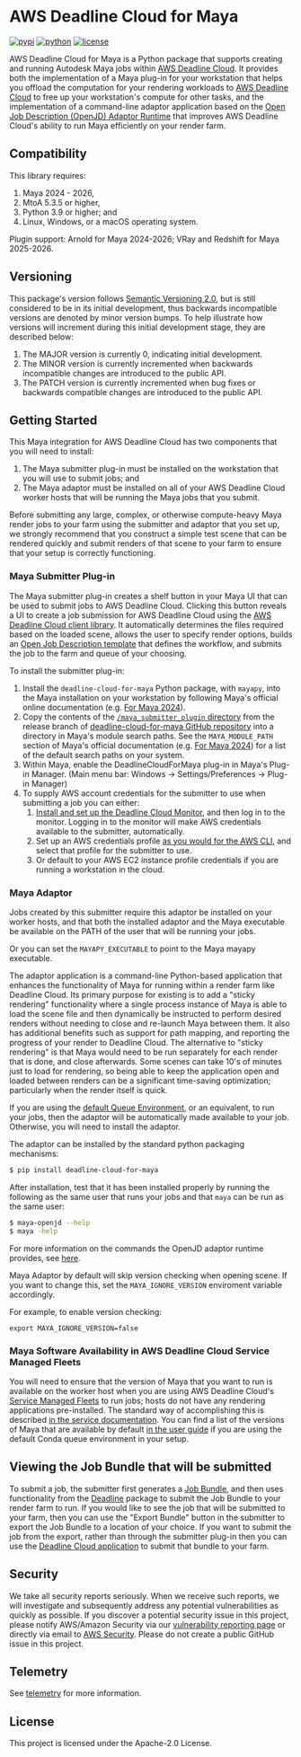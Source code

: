 # AWS Deadline Cloud for Maya

[![pypi](https://img.shields.io/pypi/v/deadline-cloud-for-maya.svg?style=flat)](https://pypi.python.org/pypi/deadline-cloud-for-maya)
[![python](https://img.shields.io/pypi/pyversions/deadline-cloud-for-maya.svg?style=flat)](https://pypi.python.org/pypi/deadline-cloud-for-maya)
[![license](https://img.shields.io/pypi/l/deadline-cloud-for-maya.svg?style=flat)](https://github.com/aws-deadline/deadline-cloud-for-maya/blob/mainline/LICENSE)

AWS Deadline Cloud for Maya is a Python package that supports creating and running Autodesk Maya jobs within [AWS Deadline Cloud][deadline-cloud].
It provides both the implementation of a Maya plug-in for your workstation that helps you offload the computation for your rendering workloads
to [AWS Deadline Cloud][deadline-cloud] to free up your workstation's compute for other tasks, and the implementation of a command-line
adaptor application based on the [Open Job Description (OpenJD) Adaptor Runtime][openjd-adaptor-runtime] that improves AWS Deadline Cloud's
ability to run Maya efficiently on your render farm.

[deadline-cloud]: https://docs.aws.amazon.com/deadline-cloud/latest/userguide/what-is-deadline-cloud.html
[deadline-cloud-client]: https://github.com/aws-deadline/deadline-cloud
[openjd]: https://github.com/OpenJobDescription/openjd-specifications/wiki
[openjd-adaptor-runtime]: https://github.com/OpenJobDescription/openjd-adaptor-runtime-for-python
[openjd-adaptor-runtime-lifecycle]: https://github.com/OpenJobDescription/openjd-adaptor-runtime-for-python/blob/release/README.md#adaptor-lifecycle
[service-managed-fleets]: https://docs.aws.amazon.com/deadline-cloud/latest/userguide/smf-manage.html
[default-queue-environment]: https://docs.aws.amazon.com/deadline-cloud/latest/userguide/create-queue-environment.html#conda-queue-environment

## Compatibility

This library requires:

1. Maya 2024 - 2026,
1. MtoA 5.3.5 or higher,
1. Python 3.9 or higher; and
1. Linux, Windows, or a macOS operating system.

Plugin support: Arnold for Maya 2024-2026; VRay and Redshift for Maya 2025-2026.

## Versioning

This package's version follows [Semantic Versioning 2.0](https://semver.org/), but is still considered to be in its
initial development, thus backwards incompatible versions are denoted by minor version bumps. To help illustrate how
versions will increment during this initial development stage, they are described below:

1. The MAJOR version is currently 0, indicating initial development.
2. The MINOR version is currently incremented when backwards incompatible changes are introduced to the public API.
3. The PATCH version is currently incremented when bug fixes or backwards compatible changes are introduced to the public API.

## Getting Started

This Maya integration for AWS Deadline Cloud has two components that you will need to install:

1. The Maya submitter plug-in must be installed on the workstation that you will use to submit jobs; and
2. The Maya adaptor must be installed on all of your AWS Deadline Cloud worker hosts that will be running the Maya jobs that you submit.

Before submitting any large, complex, or otherwise compute-heavy Maya render jobs to your farm using the submitter and adaptor that you
set up, we strongly recommend that you construct a simple test scene that can be rendered quickly and submit renders of that
scene to your farm to ensure that your setup is correctly functioning.

### Maya Submitter Plug-in

The Maya submitter plug-in creates a shelf button in your Maya UI that can be used to submit jobs to AWS Deadline Cloud. Clicking this button
reveals a UI to create a job submission for AWS Deadline Cloud using the [AWS Deadline Cloud client library][deadline-cloud-client].
It automatically determines the files required based on the loaded scene, allows the user to specify render options, builds an
[Open Job Description template][openjd] that defines the workflow, and submits the job to the farm and queue of your choosing.

To install the submitter plug-in:

1. Install the `deadline-cloud-for-maya` Python package, with `mayapy`, into the Maya installation on your workstation by following
   Maya's official online documentation (e.g. [For Maya 2024][maya-2024-mayapy]).
2. Copy the contents of the
   [`/maya_submitter_plugin` directory](https://github.com/aws-deadline/deadline-cloud-for-maya/tree/release/maya_submitter_plugin)
   from the release branch of [deadline-cloud-for-maya GitHub repository](https://github.com/aws-deadline/deadline-cloud-for-maya) into
   a directory in Maya's module search paths. See the `MAYA_MODULE_PATH` section of Maya's official documentation
   (e.g. [For Maya 2024][maya-2024-module-path]) for a list of the default search paths on your system.
3. Within Maya, enable the DeadlineCloudForMaya plug-in in Maya's Plug-in Manager.
   (Main menu bar: Windows -> Settings/Preferences -> Plug-in Manager)
4. To supply AWS account credentials for the submitter to use when submitting a job you can either:
    1. [Install and set up the Deadline Cloud Monitor][deadline-cloud-monitor-setup], and then log in to the monitor. Logging in
       to the monitor will make AWS credentials available to the submitter, automatically.
    2. Set up an AWS credentials profile [as you would for the AWS CLI][aws-cli-credentials], and select that profile for the submitter
       to use.
    3. Or default to your AWS EC2 instance profile credentials if you are running a workstation in the cloud.

[maya-2024-mayapy]: https://help.autodesk.com/view/MAYAUL/2024/ENU/?guid=GUID-72A245EC-CDB4-46AB-BEE0-4BBBF9791627
[maya-2024-module-path]: https://help.autodesk.com/view/MAYAUL/2024/ENU/?guid=GUID-228CCA33-4AFE-4380-8C3D-18D23F7EAC72
[deadline-cloud-monitor-setup]: https://docs.aws.amazon.com/deadline-cloud/latest/userguide/submitter.html#install-deadline-cloud-monitor
[aws-cli-credentials]: https://docs.aws.amazon.com/cli/v1/userguide/cli-chap-authentication.html

### Maya Adaptor

Jobs created by this submitter require this adaptor be installed on your worker hosts, and that both the installed adaptor
and the Maya executable be available on the PATH of the user that will be running your jobs.

Or you can set the `MAYAPY_EXECUTABLE` to point to the Maya mayapy executable.

The adaptor application is a command-line Python-based application that enhances the functionality of Maya for running
within a render farm like Deadline Cloud. Its primary purpose for existing is to add a "sticky rendering" functionality
where a single process instance of Maya is able to load the scene file and then dynamically be instructed to perform
desired renders without needing to close and re-launch Maya between them. It also has additional benefits
such as support for path mapping, and reporting the progress of your render to Deadline Cloud. The alternative
to "sticky rendering" is that Maya would need to be run separately for each render that is done, and close afterwards.
Some scenes can take 10's of minutes just to load for rendering, so being able to keep the application open and loaded between
renders can be a significant time-saving optimization; particularly when the render itself is quick.

If you are using the [default Queue Environment][default-queue-environment], or an equivalent, to run your jobs, then the adaptor will be
automatically made available to your job. Otherwise, you will need to install the adaptor.

The adaptor can be installed by the standard python packaging mechanisms:
```sh
$ pip install deadline-cloud-for-maya
```

After installation, test that it has been installed properly by running the following as the same user that runs your jobs and
that `maya` can be run as the same user:
```sh
$ maya-openjd --help
$ maya -help
```

For more information on the commands the OpenJD adaptor runtime provides, see [here][openjd-adaptor-runtime-lifecycle].

Maya Adaptor by default will skip version checking when opening scene. If you want to change this, set the `MAYA_IGNORE_VERSION` enviroment variable accordingly.

For example, to enable version checking:
```
export MAYA_IGNORE_VERSION=false
```

### Maya Software Availability in AWS Deadline Cloud Service Managed Fleets

You will need to ensure that the version of Maya that you want to run is available on the worker host when you are using
AWS Deadline Cloud's [Service Managed Fleets][service-managed-fleets] to run jobs;
hosts do not have any rendering applications pre-installed. The standard way of accomplishing this is described
[in the service documentation](https://docs.aws.amazon.com/deadline-cloud/latest/developerguide/provide-applications.html).
You can find a list of the versions of Maya that are available by default
[in the user guide](https://docs.aws.amazon.com/deadline-cloud/latest/userguide/create-queue-environment.html#conda-queue-environment)
if you are using the default Conda queue environment in your setup.

## Viewing the Job Bundle that will be submitted

To submit a job, the submitter first generates a [Job Bundle][job-bundle], and then uses functionality from the
[Deadline][deadline-cloud-client] package to submit the Job Bundle to your render farm to run. If you would like to see
the job that will be submitted to your farm, then you can use the "Export Bundle" button in the submitter to export the
Job Bundle to a location of your choice. If you want to submit the job from the export, rather than through the
submitter plug-in then you can use the [Deadline Cloud application][deadline-cloud-client] to submit that bundle to your farm.

[job-bundle]: https://docs.aws.amazon.com/deadline-cloud/latest/developerguide/build-job-bundle.html

## Security

We take all security reports seriously. When we receive such reports, we will
investigate and subsequently address any potential vulnerabilities as quickly
as possible. If you discover a potential security issue in this project, please
notify AWS/Amazon Security via our [vulnerability reporting page](http://aws.amazon.com/security/vulnerability-reporting/)
or directly via email to [AWS Security](aws-security@amazon.com). Please do not
create a public GitHub issue in this project.

## Telemetry

See [telemetry](https://github.com/aws-deadline/deadline-cloud-for-maya/blob/release/docs/telemetry.md) for more information.

## License

This project is licensed under the Apache-2.0 License.
